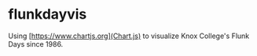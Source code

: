 # flunkdayvis

Using [https://www.chartjs.org](Chart.js) to visualize Knox College's Flunk Days since 1986.
